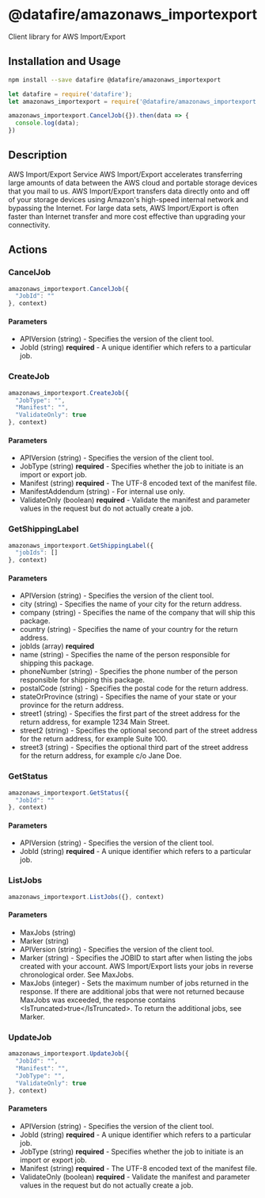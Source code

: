 # @datafire/amazonaws_importexport

Client library for AWS Import/Export

## Installation and Usage
```bash
npm install --save datafire @datafire/amazonaws_importexport
```

```js
let datafire = require('datafire');
let amazonaws_importexport = require('@datafire/amazonaws_importexport').create();

amazonaws_importexport.CancelJob({}).then(data => {
  console.log(data);
})
```

## Description
<fullname>AWS Import/Export Service</fullname> AWS Import/Export accelerates transferring large amounts of data between the AWS cloud and portable storage devices that you mail to us. AWS Import/Export transfers data directly onto and off of your storage devices using Amazon's high-speed internal network and bypassing the Internet. For large data sets, AWS Import/Export is often faster than Internet transfer and more cost effective than upgrading your connectivity.

## Actions
### CancelJob



```js
amazonaws_importexport.CancelJob({
  "JobId": ""
}, context)
```

#### Parameters
* APIVersion (string) - Specifies the version of the client tool.
* JobId (string) **required** - A unique identifier which refers to a particular job.

### CreateJob



```js
amazonaws_importexport.CreateJob({
  "JobType": "",
  "Manifest": "",
  "ValidateOnly": true
}, context)
```

#### Parameters
* APIVersion (string) - Specifies the version of the client tool.
* JobType (string) **required** - Specifies whether the job to initiate is an import or export job.
* Manifest (string) **required** - The UTF-8 encoded text of the manifest file.
* ManifestAddendum (string) - For internal use only.
* ValidateOnly (boolean) **required** - Validate the manifest and parameter values in the request but do not actually create a job.

### GetShippingLabel



```js
amazonaws_importexport.GetShippingLabel({
  "jobIds": []
}, context)
```

#### Parameters
* APIVersion (string) - Specifies the version of the client tool.
* city (string) - Specifies the name of your city for the return address.
* company (string) - Specifies the name of the company that will ship this package.
* country (string) - Specifies the name of your country for the return address.
* jobIds (array) **required**
* name (string) - Specifies the name of the person responsible for shipping this package.
* phoneNumber (string) - Specifies the phone number of the person responsible for shipping this package.
* postalCode (string) - Specifies the postal code for the return address.
* stateOrProvince (string) - Specifies the name of your state or your province for the return address.
* street1 (string) - Specifies the first part of the street address for the return address, for example 1234 Main Street.
* street2 (string) - Specifies the optional second part of the street address for the return address, for example Suite 100.
* street3 (string) - Specifies the optional third part of the street address for the return address, for example c/o Jane Doe.

### GetStatus



```js
amazonaws_importexport.GetStatus({
  "JobId": ""
}, context)
```

#### Parameters
* APIVersion (string) - Specifies the version of the client tool.
* JobId (string) **required** - A unique identifier which refers to a particular job.

### ListJobs



```js
amazonaws_importexport.ListJobs({}, context)
```

#### Parameters
* MaxJobs (string)
* Marker (string)
* APIVersion (string) - Specifies the version of the client tool.
* Marker (string) - Specifies the JOBID to start after when listing the jobs created with your account. AWS Import/Export lists your jobs in reverse chronological order. See MaxJobs.
* MaxJobs (integer) - Sets the maximum number of jobs returned in the response. If there are additional jobs that were not returned because MaxJobs was exceeded, the response contains &lt;IsTruncated&gt;true&lt;/IsTruncated&gt;. To return the additional jobs, see Marker.

### UpdateJob



```js
amazonaws_importexport.UpdateJob({
  "JobId": "",
  "Manifest": "",
  "JobType": "",
  "ValidateOnly": true
}, context)
```

#### Parameters
* APIVersion (string) - Specifies the version of the client tool.
* JobId (string) **required** - A unique identifier which refers to a particular job.
* JobType (string) **required** - Specifies whether the job to initiate is an import or export job.
* Manifest (string) **required** - The UTF-8 encoded text of the manifest file.
* ValidateOnly (boolean) **required** - Validate the manifest and parameter values in the request but do not actually create a job.

